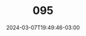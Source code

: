 ---
title: "095"
date: 2024-03-07T19:49:46-03:00
draft: false
autorias: ["Guilherme Vieira"]
plataformas: ["p5•js"]
descricao: "Cria um gradiente do canto superior esquerdo ao canto inferior direito. A quantidade de tons do gradiente é proporcional ao valor da contagem."
autorias_url: ["https://guilhermevieira.info"]
url: "/formas/095"
---